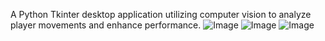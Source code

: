 A Python Tkinter desktop application utilizing computer vision to analyze player movements and enhance performance.
![Image](https://github.com/user-attachments/assets/f2e3f747-9580-4aa5-a123-e223182e9852)
![Image](https://github.com/user-attachments/assets/dfda0654-c131-4651-a153-b91775625a23)
![Image](https://github.com/user-attachments/assets/0c156ddb-315d-4a91-ab6f-06bd7ff53ac8)
